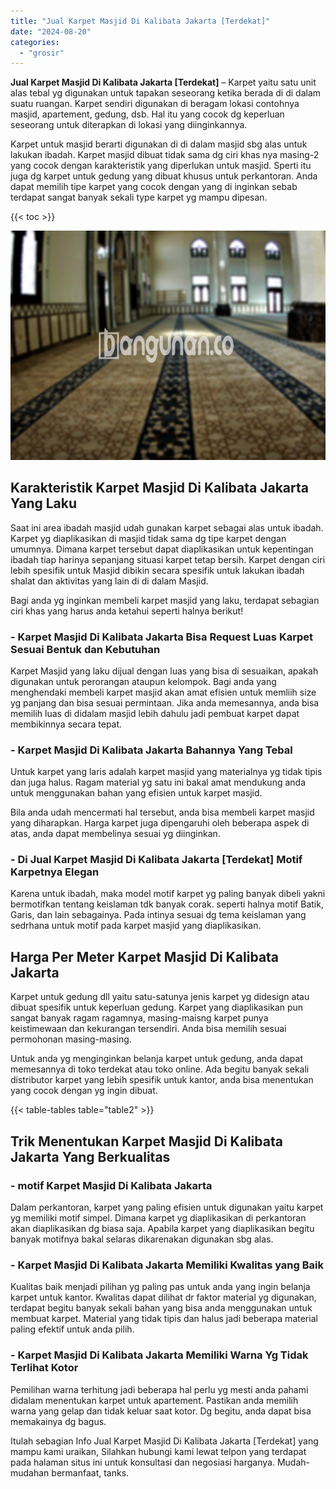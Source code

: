 ```yaml
---
title: "Jual Karpet Masjid Di Kalibata Jakarta [Terdekat]"
date: "2024-08-20"
categories: 
  - "grosir"
---
```


**Jual Karpet Masjid Di Kalibata Jakarta \[Terdekat\]** – Karpet yaitu satu unit alas tebal yg digunakan untuk tapakan seseorang ketika berada di di dalam suatu ruangan. Karpet sendiri digunakan di beragam lokasi contohnya masjid, apartement, gedung, dsb. Hal itu yang cocok dg keperluan seseorang untuk diterapkan di lokasi yang diinginkannya.

Karpet untuk masjid berarti digunakan di di dalam masjid sbg alas untuk lakukan ibadah. Karpet masjid dibuat tidak sama dg ciri khas nya masing-2 yang cocok dengan karakteristik yang diperlukan untuk masjid. Sperti itu juga dg karpet untuk gedung yang dibuat khusus untuk perkantoran. Anda dapat memilih tipe karpet yang cocok dengan yang di inginkan sebab terdapat sangat banyak sekali type karpet yg mampu dipesan.

{{< toc >}}

![Jual Karpet Masjid Di Kalibata Jakarta [Terdekat]](/images/grosir-karpet-murah-72.png)

## Karakteristik Karpet Masjid Di Kalibata Jakarta Yang Laku

Saat ini area ibadah masjid udah gunakan karpet sebagai alas untuk ibadah. Karpet yg diaplikasikan di masjid tidak sama dg tipe karpet dengan umumnya. Dimana karpet tersebut dapat diaplikasikan untuk kepentingan ibadah tiap harinya sepanjang situasi karpet tetap bersih. Karpet dengan ciri lebih spesifik untuk Masjid dibikin secara spesifik untuk lakukan ibadah shalat dan aktivitas yang lain di di dalam Masjid.

Bagi anda yg inginkan membeli karpet masjid yang laku, terdapat sebagian ciri khas yang harus anda ketahui seperti halnya berikut!

### \- Karpet Masjid Di Kalibata Jakarta Bisa Request Luas Karpet Sesuai Bentuk dan Kebutuhan

Karpet Masjid yang laku dijual dengan luas yang bisa di sesuaikan, apakah digunakan untuk perorangan ataupun kelompok. Bagi anda yang menghendaki membeli karpet masjid akan amat efisien untuk memliih size yg panjang dan bisa sesuai permintaan. Jika anda memesannya, anda bisa memilih luas di didalam masjid lebih dahulu jadi pembuat karpet dapat membikinnya secara tepat.

### \- Karpet Masjid Di Kalibata Jakarta Bahannya Yang Tebal

Untuk karpet yang laris adalah karpet masjid yang materialnya yg tidak tipis dan juga halus. Ragam material yg satu ini bakal amat mendukung anda untuk menggunakan bahan yang efisien untuk karpet masjid.

Bila anda udah mencermati hal tersebut, anda bisa membeli karpet masjid yang diharapkan. Harga karpet juga dipengaruhi oleh beberapa aspek di atas, anda dapat membelinya sesuai yg diinginkan.

### \- Di Jual Karpet Masjid Di Kalibata Jakarta \[Terdekat\] Motif Karpetnya Elegan

Karena untuk ibadah, maka model motif karpet yg paling banyak dibeli yakni bermotifkan tentang keislaman tdk banyak corak. seperti halnya motif Batik, Garis, dan lain sebagainya. Pada intinya sesuai dg tema keislaman yang sedrhana untuk motif pada karpet masjid yang diaplikasikan.

## Harga Per Meter Karpet Masjid Di Kalibata Jakarta

Karpet untuk gedung dll yaitu satu-satunya jenis karpet yg didesign atau dibuat spesifik untuk keperluan gedung. Karpet yang diaplikasikan pun sangat banyak ragam ragamnya, masing-maisng karpet punya keistimewaan dan kekurangan tersendiri. Anda bisa memilih sesuai permohonan masing-masing.

Untuk anda yg menginginkan belanja karpet untuk gedung, anda dapat memesannya di toko terdekat atau toko online. Ada begitu banyak sekali distributor karpet yang lebih spesifik untuk kantor, anda bisa menentukan yang cocok dengan yg ingin dibuat.

{{< table-tables table="table2" >}}

## Trik Menentukan Karpet Masjid Di Kalibata Jakarta Yang Berkualitas

### \- motif Karpet Masjid Di Kalibata Jakarta

Dalam perkantoran, karpet yang paling efisien untuk digunakan yaitu karpet yg memiliki motif simpel. Dimana karpet yg diaplikasikan di perkantoran akan diaplikasikan dg biasa saja. Apabila karpet yang diaplikasikan begitu banyak motifnya bakal selaras dikarenakan digunakan sbg alas.

### \- Karpet Masjid Di Kalibata Jakarta Memiliki Kwalitas yang Baik

Kualitas baik menjadi pilihan yg paling pas untuk anda yang ingin belanja karpet untuk kantor. Kwalitas dapat dilihat dr faktor material yg digunakan, terdapat begitu banyak sekali bahan yang bisa anda menggunakan untuk membuat karpet. Material yang tidak tipis dan halus jadi beberapa material paling efektif untuk anda pilih.

### \- Karpet Masjid Di Kalibata Jakarta Memiliki Warna Yg Tidak Terlihat Kotor

Pemilihan warna terhitung jadi beberapa hal perlu yg mesti anda pahami didalam menentukan karpet untuk apartement. Pastikan anda memilih warna yang gelap dan tidak keluar saat kotor. Dg begitu, anda dapat bisa memakainya dg bagus.

Itulah sebagian Info Jual Karpet Masjid Di Kalibata Jakarta \[Terdekat\] yang mampu kami uraikan, Silahkan hubungi kami lewat telpon yang terdapat pada halaman situs ini untuk konsultasi dan negosiasi harganya. Mudah-mudahan bermanfaat, tanks.
